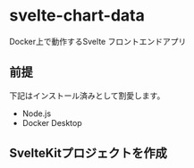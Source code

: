 # svelte-chart-data
Docker上で動作するSvelte フロントエンドアプリ

## 前提
下記はインストール済みとして割愛します。

* Node.js
* Docker Desktop

## SvelteKitプロジェクトを作成
